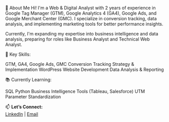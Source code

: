 💼 About Me
Hi! I'm a Web & Digital Analyst with 2 years of experience in Google Tag Manager (GTM), Google Analytics 4 (GA4), Google Ads, and Google Merchant Center (GMC). I specialize in conversion tracking, data analysis, and implementing marketing tools for better performance insights.

Currently, I'm expanding my expertise into business intelligence and data analysis, preparing for roles like Business Analyst and Technical Web Analyst.

🔎 Key Skills:

GTM, GA4, Google Ads, GMC
Conversion Tracking Strategy & Implementation
WordPress Website Development
Data Analysis & Reporting

📚 Currently Learning:

SQL
Python 
Business Intelligence Tools (Tableau, Salesforce)
UTM Parameter Standardization

📫 **Let’s Connect:**  
[LinkedIn](https://www.linkedin.com/in/hkavalci/) | [Email](mailto:hsynkavalci@gmail.com)
